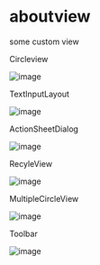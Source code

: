 # aboutview
some custom view  

Circleview   

![image](https://github.com/wyu-xks/aboutview/blob/master/circle.gif)    

TextInputLayout  

![image](https://github.com/wyu-xks/aboutview/blob/master/text.gif)    

ActionSheetDialog  

![image](https://github.com/wyu-xks/aboutview/blob/master/selector.gif)    

RecyleView 

![image](https://github.com/wyu-xks/aboutview/blob/master/recyleview.gif)  

MultipleCircleView  

![image](https://github.com/wyu-xks/aboutview/blob/master/multiplecircleview.gif) 

Toolbar  

![image](https://github.com/wyu-xks/aboutview/blob/master/toolbar.gif) 
  